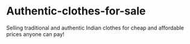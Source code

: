 # Authentic-clothes-for-sale
Selling traditional and authentic Indian clothes for cheap and affordable prices anyone can pay!
